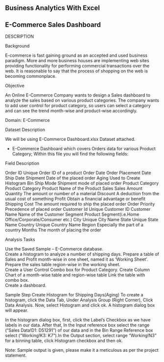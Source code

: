 Business Analytics With Excel
-----------------------------------
E-Commerce Sales Dashboard
-----------------------------------

DESCRIPTION

Background 

E-commerce is fast gaining ground as an accepted and used business paradigm. More and more business houses are implementing
web sites providing functionality for performing commercial transactions over the web. It is reasonable to say that the
process of shopping on the web is becoming commonplace.

Objective

An Online E-Commerce Company wants to design a Sales dashboard to analyze the sales based on various product categories. 
The company wants to add user control for product category, so users can select a category and can see the trend month-wise
and product-wise accordingly.  

Domain:  E-Commerce

Dataset Description

We will be using E-Commerce Dashboard.xlsx Dataset attached.

* E-Commerce Dashboard which covers Orders data for various Product Category;
Within this file you will find the following fields:

Field 	                                          Description

Order ID	                                    Unique Order ID of a product
Order Date	                                  Order Placement Date
Ship Date	                                    Shipment Date of the placed order
Aging	                                        Used to Create Histogram Bin
Ship                                          Mode	Shipment mode of placed order
Product Category	                            Product Category
Product	                                      Name of the Product
Sales	                                        Sales Amount
Quantity	                                    The amount or number of a material
Discount	                                    A deduction from the usual cost of something
Profit	                                      Obtain a financial advantage or benefit
Shipping Cost	                                The amount required to ship the placed order
Order Priority	                              Precedence of placed order
Customer Id	                                  Unique Customer ID
Customer Name	                                Name of the Customer 
Segment	Product                               Segment(i.e.Home Office/Corporate/Consumer etc.)
City	                                        Unique City Name
State	                                        Unique State Name
Country	                                      Unique Country Name
Region	                                      Especially the part of a country
Months	                                      The month of placing the order

Analysis Tasks

Use the Saved Sample – E-Commerce database.    
     Create a histogram to analyze a number of shipping days.
     Prepare a table of Sales and Profit month-wise in one sheet, named it as ‘Working Sheet’.    
     Prepare the sales table region-wise in the working sheet.    
     Create a User Control Combo box for Product Category.
     Create Column Chart of a month-wise table and region-wise table
     Link the table with combo box.    
     Create a dashboard.
     
Sample Step Create Histogram for Shipping Days(Aging)
To create a histogram, click the Data Tab, Under Analysis Group (Right Corner), Click Data Analysis. 
Now, select Histogram and click ok. A histogram dialog box will appear.

In the histogram dialog box, first, click the Label’s Checkbox as we have labels in our data. 
After that, In the Input reference box select the range (“Sales Data!D1: D51291”) of our data and in the 
Bin Range Reference box select (“Working!K3: K7”).In the Output section, select range “Working!N3” for a binning table,
click Histogram checkbox and then ok.

Note: Sample output is given, please make it a meticulous as per the project statement.
